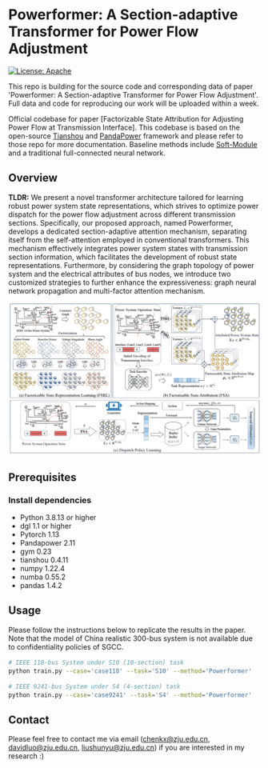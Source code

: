 # Powerformer: A Section-adaptive Transformer for Power Flow Adjustment

[![License: Apache](https://img.shields.io/badge/License-Apache-blue.svg)](LICENSE)

This repo is building for the source code and corresponding data of paper 'Powerformer: A Section-adaptive Transformer for Power Flow Adjustment'. Full data and code for reproducing our work will be uploaded within a week.

Official codebase for paper [Factorizable State Attribution for Adjusting Power Flow at Transmission Interface]. This codebase is based on the open-source [Tianshou](https://github.com/thu-ml/tianshou) and [PandaPower](https://github.com/e2nIEE/pandapower) framework and please refer to those repo for more documentation. Baseline methods include [Soft-Module](https://github.com/RchalYang/Soft-Module) and a traditional full-connected neural network.

## Overview

**TLDR:**
We present a novel transformer architecture tailored for learning robust power system state representations, which strives to optimize power dispatch for the power flow adjustment across different transmission sections. Specifically, our proposed approach, named Powerformer, develops a dedicated section-adaptive attention mechanism, separating itself from the self-attention employed in conventional transformers. This mechanism effectively integrates power system states with transmission section information, which facilitates the development of robust state representations. Furthermore, by considering the graph topology of power system and the electrical attributes of bus nodes, we introduce two customized strategies to further enhance the expressiveness: graph neural network propagation and multi-factor attention mechanism.

![image](https://github.com/Cra2yDavid/FSA/blob/main/method.png)

## Prerequisites

### Install dependencies
* Python 3.8.13 or higher
* dgl 1.1 or higher
* Pytorch 1.13
* Pandapower 2.11
* gym 0.23
* tianshou 0.4.11
* numpy 1.22.4
* numba 0.55.2
* pandas 1.4.2

## Usage

Please follow the instructions below to replicate the results in the paper. Note that the model of China realistic 300-bus system is not available due to confidentiality policies of SGCC.

```bash
# IEEE 118-bus System under S10 (10-section) task
python train.py --case='case118' --task='S10' --method='Powerformer'
```

```bash
# IEEE 9241-bus System under S4 (4-section) task
python train.py --case='case9241' --task='S4' --method='Powerformer' 
```

## Contact

Please feel free to contact me via email (<chenkx@zju.edu.cn>, <davidluo@zju.edu.cn>, <liushunyu@zju.edu.cn>) if you are interested in my research :)
